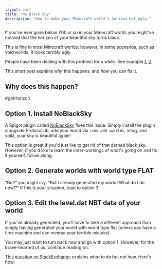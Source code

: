 ```yaml
---
layout: post
title: "No Black Sky"
description: "How to make your Minecraft world's horizon not ugly."
---
```


If you've ever gone below Y60 or so in your Minecraft world, you might've
noticed that the horizon of your beautiful sky turns black.

This is fine in *most* Minecraft worlds; however, in some scenarios, such as
void worlds, it looks terribly ugly.

People have been dealing with this problem for a while. See example
[1](https://www.spigotmc.org/threads/how-to-avoid-sky-turning-black-below-y-60.367113/),
[2](https://www.reddit.com/r/admincraft/comments/i0e57d/how_do_i_get_rid_of_the_black_sky_this_is_really/).

This short post explains *why* this happens, and *how* you can fix it.

## Why does this happen?

#getHorizon

## Option 1. Install NoBlackSky

A Spigot plugin called [NoBlackSky](https://www.spigotmc.org/resources/no-black-sky-1-8-8-1-18-x-for-void-world.25337/)
fixes this issue. Simply install the plugin alongside ProtocolLib, add your world
via `/nbs add <world>`, relog, and voilá, your sky is beautiful again!

This option is great if you'd just like to get rid of that darned black sky.
However, if you'd like to learn the inner-workings of what's going on and
fix it yourself, follow along.

## Option 2. Generate worlds with world type FLAT

"But!" you might cry. "But I already generated my world! What do I do now!?" If
this is your situation, read to option 3.

## Option 3. Edit the level.dat NBT data of your world
If you've already generated, you'll have to take a different approach than simply
having generated your world with world type flat (unless you have a time machine
and can reverse your terrible mistake).

You may just want to turn back now and go with option 1. However, for the
brave-hearted of us, continue reading on.

[This question on StackExchange](https://gaming.stackexchange.com/questions/98698/change-existing-world-to-superflat-server)
explains *what* to do but not how. Here's how:



